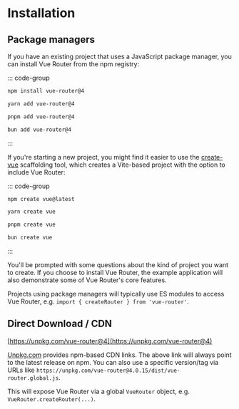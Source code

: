 # Installation

<VueMasteryLogoLink></VueMasteryLogoLink>

## Package managers

If you have an existing project that uses a JavaScript package manager, you can install Vue Router from the npm registry:

::: code-group

```bash [npm]
npm install vue-router@4
```

```bash [yarn]
yarn add vue-router@4
```

```bash [pnpm]
pnpm add vue-router@4
```

```bash [bun]
bun add vue-router@4
```

:::

If you're starting a new project, you might find it easier to use the [create-vue](https://github.com/vuejs/create-vue) scaffolding tool, which creates a Vite-based project with the option to include Vue Router:

::: code-group

```bash [npm]
npm create vue@latest
```

```bash [yarn]
yarn create vue
```

```bash [pnpm]
pnpm create vue
```

```bash [bun]
bun create vue
```

:::

You'll be prompted with some questions about the kind of project you want to create. If you choose to install Vue Router, the example application will also demonstrate some of Vue Router's core features.

Projects using package managers will typically use ES modules to access Vue Router, e.g. `import { createRouter } from 'vue-router'`.

## Direct Download / CDN

[https://unpkg.com/vue-router@4](https://unpkg.com/vue-router@4)

<!--email_off-->

[Unpkg.com](https://unpkg.com) provides npm-based CDN links. The above link will always point to the latest release on npm. You can also use a specific version/tag via URLs like `https://unpkg.com/vue-router@4.0.15/dist/vue-router.global.js`.

<!--/email_off-->

This will expose Vue Router via a global `VueRouter` object, e.g. `VueRouter.createRouter(...)`.

